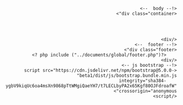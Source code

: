 <!doctype html>
<html lang="ar" dir="rtl">

<head>
    <!-- required meta tags -->
    <meta charset="utf-8">
    <meta name="viewport" content="width=device-width, initial-scale=1">
    <!-- favicon -->
    <link rel="shortcut icon" href="../images/icon/favicon.ico" type="image/x-icon">
    <!-- bootstrap CSS -->
    <link rel="stylesheet" href="https://cdn.jsdelivr.net/npm/bootstrap@5.0.0-beta1/dist/css/bootstrap.rtl.min.css"
        integrity="sha384-mUkCBeyHPdg0tqB6JDd+65Gpw5h/l8DKcCTV2D2UpaMMFd7Jo8A+mDAosaWgFBPl" crossorigin="anonymous">
    <!-- style -->
    <link rel="stylesheet" href="../styles/style.css">
    <!-- fontawesome -->
    <script src="https://kit.fontawesome.com/1c5749e405.js" crossorigin="anonymous"></script>
    <!-- title -->
        <title> مؤسسة وارث الانبياء الثقافية</title>
</head>

<body>
    <!-- navebar -->
    <?php include ("../documents/global/nav.php") ?>

    <!-- body  -->
    <div class="container">




    </div>
    <!-- footer  -->
    <div class="footer">
        <?php include ("../documents/global/footer.php") ?>
    </div>
    <!-- js bootstrap -->
    <script src="https://cdn.jsdelivr.net/npm/bootstrap@5.0.0-beta1/dist/js/bootstrap.bundle.min.js"
        integrity="sha384-ygbV9kiqUc6oa4msXn9868pTtWMgiQaeYH7/t7LECLbyPA2x65Kgf80OJFdroafW" crossorigin="anonymous">
    </script>

</body>

</html>
